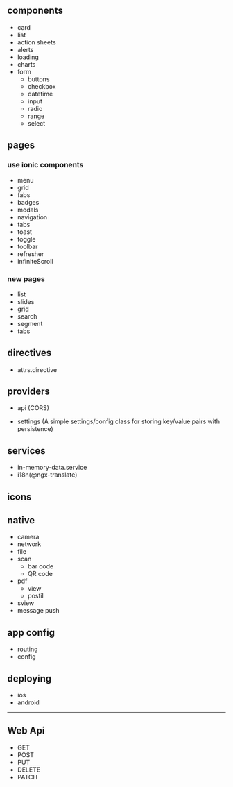 ## components

+ card
+ list
+ action sheets
+ alerts
+ loading
+ charts
+ form
    + buttons
    + checkbox
    + datetime
    + input
    + radio
    + range
    + select

## pages

### use ionic components

+ menu
+ grid
+ fabs
+ badges
+ modals
+ navigation
+ tabs
+ toast
+ toggle
+ toolbar
+ refresher
+ infiniteScroll

### new pages

+ list
+ slides
+ grid
+ search
+ segment
+ tabs


## directives

+ attrs.directive

## providers

+ api (CORS)

+ settings (A simple settings/config class for storing key/value pairs with persistence)

## services 

+ in-memory-data.service
+ i18n(@ngx-translate)

## icons



## native

+ camera
+ network
+ file
+ scan
    + bar code
    + QR code
+ pdf
    + view
    + postil
+ sview
+ message push

## app config

+ routing
+ config

## deploying

+ ios
+ android

------------------------
## Web Api

+ GET
+ POST
+ PUT
+ DELETE
+ PATCH




